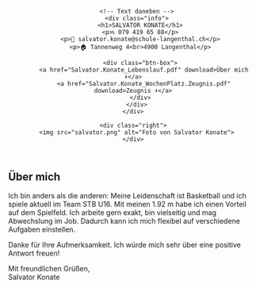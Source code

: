 <!DOCTYPE html>
<html lang="de">
<head>
  <meta charset="UTF-8">
  <meta name="viewport" content="width=device-width, initial-scale=1.0">
  <title>Bewerbung - Salvator Konate</title>
  <link rel="stylesheet" href="styles.css">
</head>
<body>
  <header class="hero">
    <div class="left">
      <!-- Roter Balken -->
      <div class="red-bar"></div>

      <!-- Text daneben -->
      <div class="info">
        <h1>SALVATOR KONATE</h1>
        <p>📞 079 419 65 88</p>
        <p>📧 salvator.konate@schule-langenthal.ch</p>
        <p>🏠 Tannenweg 4<br>4900 Langenthal</p>

        <div class="btn-box">
          <a href="Salvator.Konate_Lebenslauf.pdf" download>Über mich ⬇️</a>
          <a href="Salvator.Konate_WochenPlatz.Zeugnis.pdf" download>Zeugnis ⬇️</a>
        </div>
      </div>
    </div>

    <div class="right">
      <img src="salvator.png" alt="Foto von Salvator Konate">
    </div>
  </header>

  <main>
    <section class="about">
      <h2>Über mich</h2>
      <p>Ich bin anders als die anderen: Meine Leidenschaft ist Basketball und ich spiele aktuell im Team STB U16. Mit meinen 1.92 m habe ich einen Vorteil auf dem Spielfeld. Ich arbeite gern exakt, bin vielseitig und mag Abwechslung im Job. Dadurch kann ich mich flexibel auf verschiedene Aufgaben einstellen.</p>
      <p>Danke für Ihre Aufmerksamkeit. Ich würde mich sehr über eine positive Antwort freuen!</p>
      <p>Mit freundlichen Grüßen,<br>Salvator Konate</p>
    </section>
  </main>
</body>
</html>

